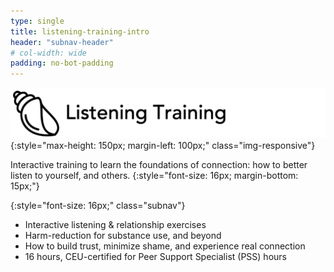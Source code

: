 ```yaml
---
type: single
title: listening-training-intro
header: "subnav-header"
# col-width: wide
padding: no-bot-padding
---
```


![Listening Training](/assets/images/listening-training/image17.png){:style="max-height: 150px; margin-left: 100px;" class="img-responsive"}

Interactive training to learn the foundations of connection: how to better listen to yourself, and others.
{:style="font-size: 16px; margin-bottom: 15px;"}

{:style="font-size: 16px;" class="subnav"}
- Interactive listening & relationship exercises
- Harm-reduction for substance use, and beyond
- How to build trust, minimize shame, and experience real connection
- 16 hours, CEU-certified for Peer Support Specialist (PSS) hours
